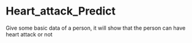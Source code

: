 # Heart_attack_Predict
Give some basic data of a person, it will show that the person can have heart attack or not
